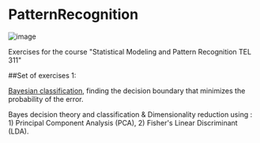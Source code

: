 # PatternRecognition

![image](https://user-images.githubusercontent.com/83914255/233071515-50263301-68b3-4bc9-944e-5cbf201d2a70.png)

Exercises for the course "Statistical Modeling and Pattern Recognition TEL 311"

##Set of exercises 1:

<a href = "https://github.com/atzel-ov/PatternRecognition/tree/main/SET1/Exercise1">Bayesian classification</a>, finding the decision boundary that minimizes the probability of the error.


Bayes decision theory and classification & Dimensionality reduction using : 1) Principal Component Analysis (PCA), 2) Fisher's Linear Discriminant (LDA).
